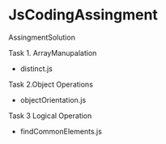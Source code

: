 # JsCodingAssingment
AssingmentSolution

Task 1. ArrayManupalation
- distinct.js

Task 2.Object Operations 
- objectOrientation.js

Task 3 Logical Operation
-  findCommonElements.js
